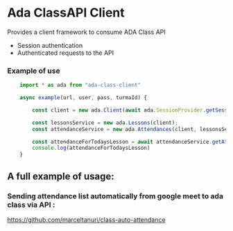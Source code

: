 # Ada ClassAPI Client

Provides a client framework to consume ADA Class API

* Session authentication 
* Authenticated requests to the API

### Example of use

```javascript
    import * as ada from "ada-class-client"

    async example(url, user, pass, turmaId) {

        const client = new ada.Client(await ada.SessionProvider.getSession(url, user, pass))

        const lessonsService = new ada.Lessons(client);
        const attendanceService = new ada.Attendances(client, lessonsService)

        const attendanceForTodaysLesson = await attendanceService.getAttendanceForTodaysLesson(turmaId);
        console.log(attendanceForTodaysLesson)
    }
```

## A full example of usage:
### Sending attendance list automatically from google meet to ada class via API : 
https://github.com/marceltanuri/class-auto-attendance